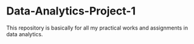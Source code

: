 # Data-Analytics-Project-1
This repository is basically for all my practical works and assignments in data analytics.
